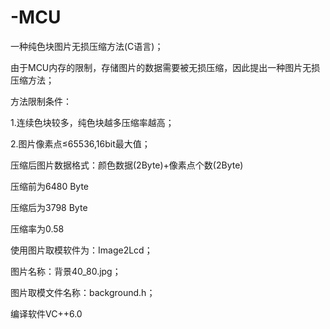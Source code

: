 # -MCU
一种纯色块图片无损压缩方法(C语言)；

由于MCU内存的限制，存储图片的数据需要被无损压缩，因此提出一种图片无损压缩方法；

方法限制条件：

1.连续色块较多，纯色块越多压缩率越高；

2.图片像素点≤65536,16bit最大值；


压缩后图片数据格式：颜色数据(2Byte)+像素点个数(2Byte)

压缩前为6480 Byte

压缩后为3798 Byte

压缩率为0.58


使用图片取模软件为：Image2Lcd；

图片名称：背景40_80.jpg；

图片取模文件名称：background.h；

编译软件VC++6.0
